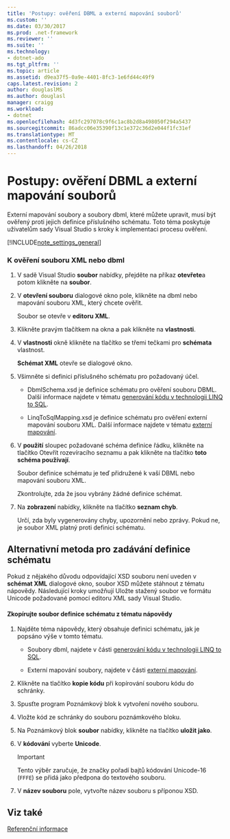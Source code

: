 ```yaml
---
title: 'Postupy: ověření DBML a externí mapování souborů'
ms.custom: ''
ms.date: 03/30/2017
ms.prod: .net-framework
ms.reviewer: ''
ms.suite: ''
ms.technology:
- dotnet-ado
ms.tgt_pltfrm: ''
ms.topic: article
ms.assetid: d9ea37f5-0a9e-4401-8fc3-1e6fd44c49f9
caps.latest.revision: 2
author: douglaslMS
ms.author: douglasl
manager: craigg
ms.workload:
- dotnet
ms.openlocfilehash: 4d3fc297078c9f6c1ac8b2d8a498050f294a5437
ms.sourcegitcommit: 86adcc06e35390f13c1e372c36d2e044f1fc31ef
ms.translationtype: MT
ms.contentlocale: cs-CZ
ms.lasthandoff: 04/26/2018
---
```

# <a name="how-to-validate-dbml-and-external-mapping-files"></a>Postupy: ověření DBML a externí mapování souborů
Externí mapování soubory a soubory dbml, které můžete upravit, musí být ověřený proti jejich definice příslušného schématu. Toto téma poskytuje uživatelům sady Visual Studio s kroky k implementaci procesu ověření.  
  
 [!INCLUDE[note_settings_general](../../../../../../includes/note-settings-general-md.md)]  
  
### <a name="to-validate-a-dbml-or-xml-file"></a>K ověření souboru XML nebo dbml  
  
1.  V sadě Visual Studio **soubor** nabídky, přejděte na příkaz **otevřete**a potom klikněte na **soubor**.  
  
2.  V **otevření souboru** dialogové okno pole, klikněte na dbml nebo mapování souboru XML, který chcete ověřit.  
  
     Soubor se otevře v **editoru XML**.  
  
3.  Klikněte pravým tlačítkem na okna a pak klikněte na **vlastnosti**.  
  
4.  V **vlastnosti** okně klikněte na tlačítko se třemi tečkami pro **schémata** vlastnost.  
  
     **Schémat XML** otevře se dialogové okno.  
  
5.  Všimněte si definici příslušného schématu pro požadovaný účel.  
  
    -   DbmlSchema.xsd je definice schématu pro ověření souboru DBML. Další informace najdete v tématu [generování kódu v technologii LINQ to SQL](../../../../../../docs/framework/data/adonet/sql/linq/code-generation-in-linq-to-sql.md).  
  
    -   LinqToSqlMapping.xsd je definice schématu pro ověření externí mapování souboru XML. Další informace najdete v tématu [externí mapování](../../../../../../docs/framework/data/adonet/sql/linq/external-mapping.md).  
  
6.  V **použití** sloupec požadované schéma definice řádku, klikněte na tlačítko Otevřít rozevíracího seznamu a pak klikněte na tlačítko **toto schéma používají**.  
  
     Soubor definice schématu je teď přidružené k vaší DBML nebo mapování souboru XML.  
  
     Zkontrolujte, zda že jsou vybrány žádné definice schémat.  
  
7.  Na **zobrazení** nabídky, klikněte na tlačítko **seznam chyb**.  
  
     Určí, zda byly vygenerovány chyby, upozornění nebo zprávy. Pokud ne, je soubor XML platný proti definici schématu.  
  
## <a name="alternate-method-for-supplying-schema-definition"></a>Alternativní metoda pro zadávání definice schématu  
 Pokud z nějakého důvodu odpovídající XSD souboru není uveden v **schémat XML** dialogové okno, soubor XSD můžete stáhnout z tématu nápovědy. Následující kroky umožňují Uložte stažený soubor ve formátu Unicode požadované pomocí editoru XML sady Visual Studio.  
  
#### <a name="to-copy-a-schema-definition-file-from-a-help-topic"></a>Zkopírujte soubor definice schématu z tématu nápovědy  
  
1.  Najděte téma nápovědy, který obsahuje definici schématu, jak je popsáno výše v tomto tématu.  
  
    -   Soubory dbml, najdete v části [generování kódu v technologii LINQ to SQL](../../../../../../docs/framework/data/adonet/sql/linq/code-generation-in-linq-to-sql.md).  
  
    -   Externí mapování soubory, najdete v části [externí mapování](../../../../../../docs/framework/data/adonet/sql/linq/external-mapping.md).  
  
2.  Klikněte na tlačítko **kopie kódu** při kopírování souboru kódu do schránky.  
  
3.  Spusťte program Poznámkový blok k vytvoření nového souboru.  
  
4.  Vložte kód ze schránky do souboru poznámkového bloku.  
  
5.  Na Poznámkový blok **soubor** nabídky, klikněte na tlačítko **uložit jako**.  
  
6.  V **kódování** vyberte **Unicode**.  
  
    > [!IMPORTANT]
    >  Tento výběr zaručuje, že značky pořadí bajtů kódování Unicode-16 (`FFFE`) se přidá jako předpona do textového souboru.  
  
7.  V **název souboru** pole, vytvořte název souboru s příponou XSD.  
  
## <a name="see-also"></a>Viz také  
 [Referenční informace](../../../../../../docs/framework/data/adonet/sql/linq/reference.md)
